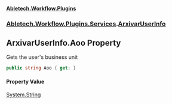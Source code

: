 #### [Abletech.Workflow.Plugins](index.md 'index')
### [Abletech.Workflow.Plugins.Services](Abletech_Workflow_Plugins_Services.md 'Abletech.Workflow.Plugins.Services').[ArxivarUserInfo](ArxivarUserInfo.md 'Abletech.Workflow.Plugins.Services.ArxivarUserInfo')
## ArxivarUserInfo.Aoo Property
Gets the user's business unit  
```csharp
public string Aoo { get; }
```
#### Property Value
[System.String](https://docs.microsoft.com/en-us/dotnet/api/System.String 'System.String')
